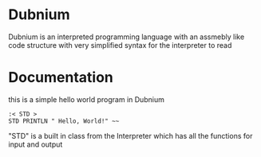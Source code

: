 # Dubnium
Dubnium is an interpreted programming language with an assmebly like code structure with very simplified syntax for the interpreter to read

# Documentation

this is a simple hello world program in Dubnium
```
:< STD >
STD PRINTLN " Hello, World!" ~~
```

"STD" is a built in class from the Interpreter which has all the functions for input and output
